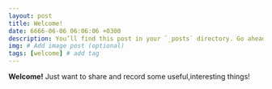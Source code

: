 ```yaml
---
layout: post
title: Welcome!
date: 6666-06-06 06:06:06 +0300
description: You’ll find this post in your `_posts` directory. Go ahead and edit it and re-build the site to see your changes. # Add post description (optional)
img: # Add image post (optional)
tags: [welcome] # add tag
---
```

**Welcome!**
Just want to share and record some useful,interesting things!
